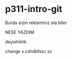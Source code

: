 # p311-intro-git

Burda sizin reklaminiz ola biler

NESE YAZDIM

deyishiklik

change s cshdbfsxc sc 
